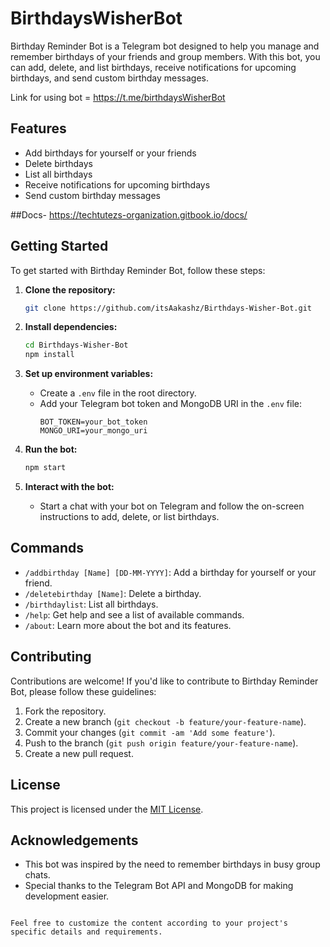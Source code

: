 
# BirthdaysWisherBot

Birthday Reminder Bot is a Telegram bot designed to help you manage and remember birthdays of your friends and group members. With this bot, you can add, delete, and list birthdays, receive notifications for upcoming birthdays, and send custom birthday messages.

Link for using bot = https://t.me/birthdaysWisherBot

## Features

- Add birthdays for yourself or your friends
- Delete birthdays
- List all birthdays
- Receive notifications for upcoming birthdays
- Send custom birthday messages

##Docs- https://techtutezs-organization.gitbook.io/docs/

## Getting Started

To get started with Birthday Reminder Bot, follow these steps:

1. **Clone the repository:**
   ```sh
   git clone https://github.com/itsAakashz/Birthdays-Wisher-Bot.git
   ```

2. **Install dependencies:**
   ```sh
   cd Birthdays-Wisher-Bot
   npm install
   ```

3. **Set up environment variables:**
   - Create a `.env` file in the root directory.
   - Add your Telegram bot token and MongoDB URI in the `.env` file:
     ```
     BOT_TOKEN=your_bot_token
     MONGO_URI=your_mongo_uri
     ```

4. **Run the bot:**
   ```sh
   npm start
   ```

5. **Interact with the bot:**
   - Start a chat with your bot on Telegram and follow the on-screen instructions to add, delete, or list birthdays.

## Commands

- `/addbirthday [Name] [DD-MM-YYYY]`: Add a birthday for yourself or your friend.
- `/deletebirthday [Name]`: Delete a birthday.
- `/birthdaylist`: List all birthdays.
- `/help`: Get help and see a list of available commands.
- `/about`: Learn more about the bot and its features.

## Contributing

Contributions are welcome! If you'd like to contribute to Birthday Reminder Bot, please follow these guidelines:

1. Fork the repository.
2. Create a new branch (`git checkout -b feature/your-feature-name`).
3. Commit your changes (`git commit -am 'Add some feature'`).
4. Push to the branch (`git push origin feature/your-feature-name`).
5. Create a new pull request.

## License

This project is licensed under the [MIT License](LICENSE).

## Acknowledgements

- This bot was inspired by the need to remember birthdays in busy group chats.
- Special thanks to the Telegram Bot API and MongoDB for making development easier.
```

Feel free to customize the content according to your project's specific details and requirements.
